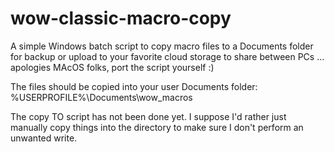 # wow-classic-macro-copy
A simple Windows batch script to copy macro files to a Documents folder for backup or upload to your favorite cloud storage to share between PCs ... apologies  MAcOS folks, port the script yourself :)

The files should be copied into your user Documents folder:
  %USERPROFILE%\Documents\wow_macros

The copy TO script has not been done yet.  I suppose I'd rather just manually copy things into the directory to make sure I don't perform an unwanted write.
